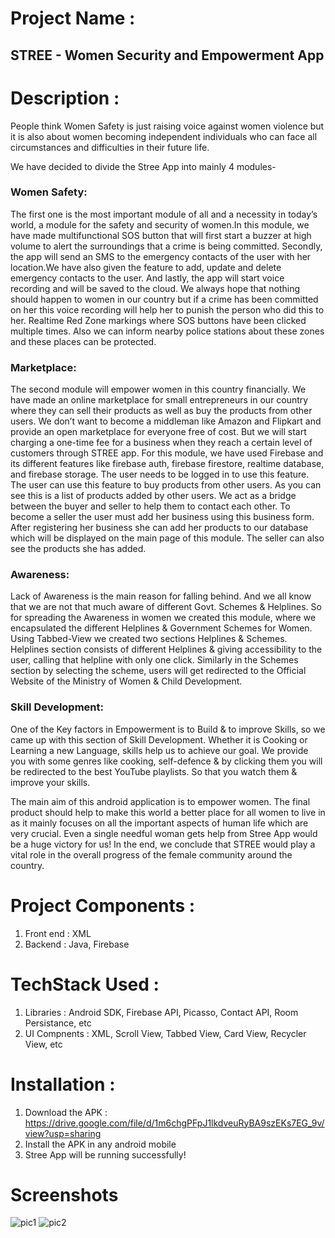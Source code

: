 # Project Name : 

## STREE - Women Security and Empowerment App

# Description :

People think Women Safety is just raising voice against women violence but it is also about women becoming independent individuals who can face all circumstances and difficulties in their future life.

We have decided to divide the Stree App into mainly 4 modules-

### Women Safety:
The first one is the most important module of all and a necessity in today’s world, a module for the safety and security of women.In this module, we have made multifunctional SOS button that will first start a buzzer at high volume to alert the surroundings that a crime is being committed. Secondly, the app will send an SMS to the emergency contacts of the user with her location.We have also given the feature to add, update and delete emergency contacts to the user. And lastly, the app will start voice recording and will be saved to the cloud. We always hope that nothing should happen to women in our country but if a crime has been committed on her this voice recording will help her to punish the person who did this to her. Realtime Red Zone markings where SOS buttons have been clicked multiple times. Also we can inform nearby police stations about these zones and these places can be protected.


### Marketplace:

The second module will empower women in this country financially. We have made an online marketplace for small entrepreneurs in our country where they can sell their products as well as buy the products from other users. We don’t want to become a middleman like Amazon and Flipkart and provide an open marketplace for everyone free of cost. But we will start charging a one-time fee for a business when they reach a certain level of customers through STREE app. For this module, we have used Firebase and its different features like firebase auth, firebase firestore, realtime database, and firebase storage. The user needs to be logged in to use this feature. The user can use this feature to buy products from other users. As you can see this is a list of products added by other users. We act as a bridge between the buyer and seller to help them to contact each other. To become a seller the user must add her business using this business form. After registering her business she can add her products to our database which will be displayed on the main page of this module. The seller can also see the products she has added.

### Awareness:

Lack of Awareness is the main reason for falling behind. And we all know that we are not that much aware of different Govt. Schemes & Helplines. So for  spreading the Awareness in women we created this module, where we encapsulated the different Helplines & Government Schemes for Women. Using Tabbed-View we created two sections Helplines & Schemes. Helplines section consists of different Helplines & giving accessibility to the user, calling that helpline with only one click. Similarly in the Schemes section by selecting the scheme, users will get redirected to the Official Website of the Ministry of Women & Child Development. 

### Skill Development:

One of the Key factors in Empowerment is to Build & to improve Skills, so we came up with this section of Skill Development. Whether it is Cooking or Learning a new Language, skills help us to achieve our goal. We provide you with some genres like cooking, self-defence & by clicking them you will be redirected to the best YouTube playlists. So that you watch them & improve your skills. 

The main aim of this android application is to empower women. The final product should help to make this world a better place for all women to live in as it mainly focuses on all the important aspects of human life which are very crucial. Even a single needful woman gets help from Stree App would be a huge victory for us! In the end, we conclude that STREE would play a vital role in the overall progress of the female community around the country.

# Project Components :
1) Front end : XML
2) Backend : Java, Firebase

# TechStack Used : 
1) Libraries : Android SDK, Firebase API, Picasso, Contact API, Room Persistance, etc
2) UI Compnents : XML, Scroll View, Tabbed View, Card View, Recycler View, etc

# Installation : 
1) Download the APK : https://drive.google.com/file/d/1m6chgPFpJ1lkdveuRyBA9szEKs7EG_9v/view?usp=sharing
2) Install the APK in any android mobile
3) Stree App will be running successfully!

# Screenshots
![pic1](https://drive.google.com/file/d/1HDWCptnqDgB0ERPCWHbzvljIZE-oXvNh/view?usp=sharing)
![pic2](https://drive.google.com/file/d/1W3SSMMtXVzd1ypDNHk465zAU8feY6pqW/view?usp=sharing)

